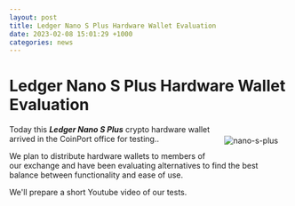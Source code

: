 ```yaml
---
layout: post
title: Ledger Nano S Plus Hardware Wallet Evaluation
date: 2023-02-08 15:01:29 +1000
categories: news
---
```


# Ledger Nano S Plus Hardware Wallet Evaluation

<div><img src="https://blog.coinport.com.au/assets/img/news/NanoSPlus.jpg" alt="nano-s-plus" class="center" style="max-width: 280px; float: right; padding: 20px;"></div>

Today this ***Ledger Nano S Plus*** crypto hardware wallet arrived in the CoinPort office for testing..

We plan to distribute hardware wallets to members of our exchange and have been evaluating alternatives to find the best balance between functionality and ease of use.

We'll prepare a short Youtube video of our tests.
